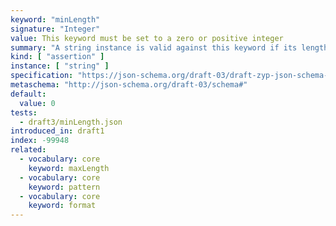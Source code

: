 ```yaml
---
keyword: "minLength"
signature: "Integer"
value: This keyword must be set to a zero or positive integer
summary: "A string instance is valid against this keyword if its length is greater than, or equal to, the value of this keyword."
kind: [ "assertion" ]
instance: [ "string" ]
specification: "https://json-schema.org/draft-03/draft-zyp-json-schema-03.pdf#5.17"
metaschema: "http://json-schema.org/draft-03/schema#"
default:
  value: 0
tests:
  - draft3/minLength.json
introduced_in: draft1
index: -99948
related:
  - vocabulary: core
    keyword: maxLength
  - vocabulary: core
    keyword: pattern
  - vocabulary: core
    keyword: format
---
```

